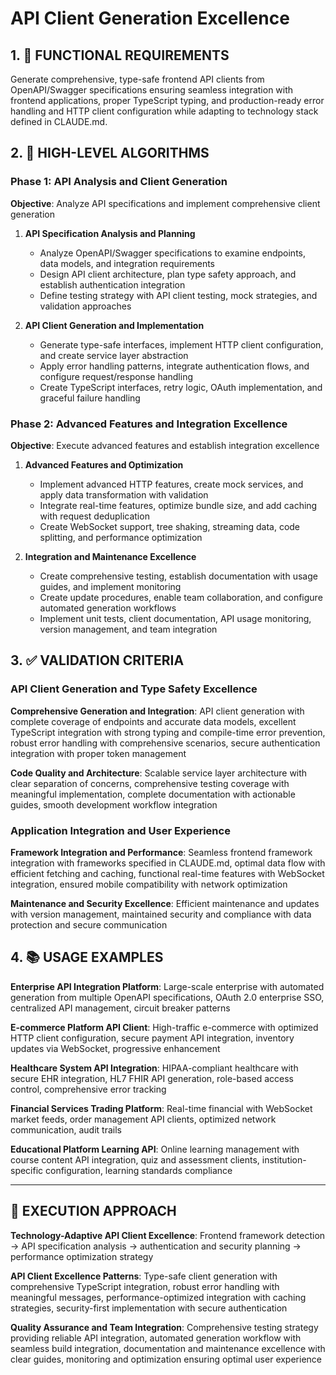# API Client Generation Excellence

## 1. 🎯 FUNCTIONAL REQUIREMENTS

Generate comprehensive, type-safe frontend API clients from OpenAPI/Swagger specifications ensuring seamless integration with frontend applications, proper TypeScript typing, and production-ready error handling and HTTP client configuration while adapting to technology stack defined in CLAUDE.md.

## 2. 🔄 HIGH-LEVEL ALGORITHMS

### Phase 1: API Analysis and Client Generation
**Objective**: Analyze API specifications and implement comprehensive client generation

1. **API Specification Analysis and Planning**
   - Analyze OpenAPI/Swagger specifications to examine endpoints, data models, and integration requirements
   - Design API client architecture, plan type safety approach, and establish authentication integration
   - Define testing strategy with API client testing, mock strategies, and validation approaches

2. **API Client Generation and Implementation**
   - Generate type-safe interfaces, implement HTTP client configuration, and create service layer abstraction
   - Apply error handling patterns, integrate authentication flows, and configure request/response handling
   - Create TypeScript interfaces, retry logic, OAuth implementation, and graceful failure handling

### Phase 2: Advanced Features and Integration Excellence
**Objective**: Execute advanced features and establish integration excellence

1. **Advanced Features and Optimization**
   - Implement advanced HTTP features, create mock services, and apply data transformation with validation
   - Integrate real-time features, optimize bundle size, and add caching with request deduplication
   - Create WebSocket support, tree shaking, streaming data, code splitting, and performance optimization

2. **Integration and Maintenance Excellence**
   - Create comprehensive testing, establish documentation with usage guides, and implement monitoring
   - Create update procedures, enable team collaboration, and configure automated generation workflows
   - Implement unit tests, client documentation, API usage monitoring, version management, and team integration

## 3. ✅ VALIDATION CRITERIA

### API Client Generation and Type Safety Excellence
**Comprehensive Generation and Integration**: API client generation with complete coverage of endpoints and accurate data models, excellent TypeScript integration with strong typing and compile-time error prevention, robust error handling with comprehensive scenarios, secure authentication integration with proper token management

**Code Quality and Architecture**: Scalable service layer architecture with clear separation of concerns, comprehensive testing coverage with meaningful implementation, complete documentation with actionable guides, smooth development workflow integration

### Application Integration and User Experience
**Framework Integration and Performance**: Seamless frontend framework integration with frameworks specified in CLAUDE.md, optimal data flow with efficient fetching and caching, functional real-time features with WebSocket integration, ensured mobile compatibility with network optimization

**Maintenance and Security Excellence**: Efficient maintenance and updates with version management, maintained security and compliance with data protection and secure communication

## 4. 📚 USAGE EXAMPLES

**Enterprise API Integration Platform**: Large-scale enterprise with automated generation from multiple OpenAPI specifications, OAuth 2.0 enterprise SSO, centralized API management, circuit breaker patterns

**E-commerce Platform API Client**: High-traffic e-commerce with optimized HTTP client configuration, secure payment API integration, inventory updates via WebSocket, progressive enhancement

**Healthcare System API Integration**: HIPAA-compliant healthcare with secure EHR integration, HL7 FHIR API generation, role-based access control, comprehensive error tracking

**Financial Services Trading Platform**: Real-time financial with WebSocket market feeds, order management API clients, optimized network communication, audit trails

**Educational Platform Learning API**: Online learning management with course content API integration, quiz and assessment clients, institution-specific configuration, learning standards compliance

---

## 🎯 EXECUTION APPROACH

**Technology-Adaptive API Client Excellence**: Frontend framework detection → API specification analysis → authentication and security planning → performance optimization strategy

**API Client Excellence Patterns**: Type-safe client generation with comprehensive TypeScript integration, robust error handling with meaningful messages, performance-optimized integration with caching strategies, security-first implementation with secure authentication

**Quality Assurance and Team Integration**: Comprehensive testing strategy providing reliable API integration, automated generation workflow with seamless build integration, documentation and maintenance excellence with clear guides, monitoring and optimization ensuring optimal user experience